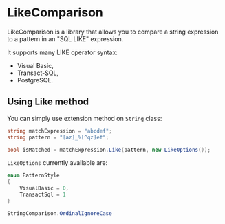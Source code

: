 # LikeComparison
LikeComparison is a library that allows you to compare a string expression to a pattern in an "SQL LIKE" expression.

It supports many LIKE operator syntax:
- Visual Basic,
- Transact-SQL,
- PostgreSQL.

## Using Like method

You can simply use extension method on `String` class:

```cs
string matchExpression = "abcdef";
string pattern = "[az]_%[^qz]ef";

bool isMatched = matchExpression.Like(pattern, new LikeOptions());
```

`LikeOptions` currently available are:
```cs
enum PatternStyle
{
    VisualBasic = 0,
    TransactSql = 1
}
```
```cs
StringComparison.OrdinalIgnoreCase
```